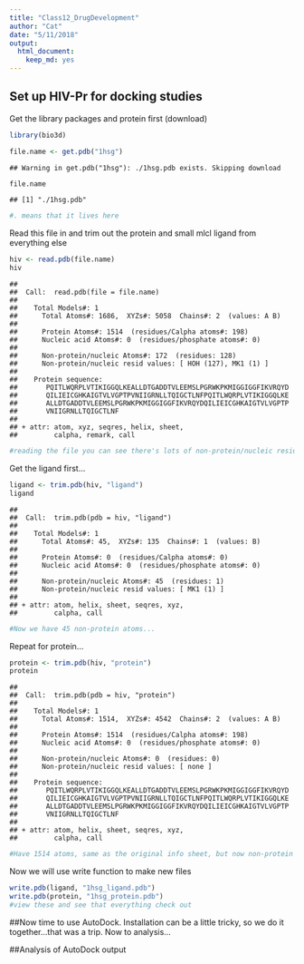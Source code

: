```yaml
---
title: "Class12_DrugDevelopment"
author: "Cat"
date: "5/11/2018"
output: 
  html_document: 
    keep_md: yes
---
```




## Set up HIV-Pr for docking studies

Get the library packages and protein first (download)

```r
library(bio3d)
```


```r
file.name <- get.pdb("1hsg")
```

```
## Warning in get.pdb("1hsg"): ./1hsg.pdb exists. Skipping download
```

```r
file.name
```

```
## [1] "./1hsg.pdb"
```

```r
#. means that it lives here
```

Read this file in and trim out the protein and small mlcl ligand from everything else

```r
hiv <- read.pdb(file.name)
hiv
```

```
## 
##  Call:  read.pdb(file = file.name)
## 
##    Total Models#: 1
##      Total Atoms#: 1686,  XYZs#: 5058  Chains#: 2  (values: A B)
## 
##      Protein Atoms#: 1514  (residues/Calpha atoms#: 198)
##      Nucleic acid Atoms#: 0  (residues/phosphate atoms#: 0)
## 
##      Non-protein/nucleic Atoms#: 172  (residues: 128)
##      Non-protein/nucleic resid values: [ HOH (127), MK1 (1) ]
## 
##    Protein sequence:
##       PQITLWQRPLVTIKIGGQLKEALLDTGADDTVLEEMSLPGRWKPKMIGGIGGFIKVRQYD
##       QILIEICGHKAIGTVLVGPTPVNIIGRNLLTQIGCTLNFPQITLWQRPLVTIKIGGQLKE
##       ALLDTGADDTVLEEMSLPGRWKPKMIGGIGGFIKVRQYDQILIEICGHKAIGTVLVGPTP
##       VNIIGRNLLTQIGCTLNF
## 
## + attr: atom, xyz, seqres, helix, sheet,
##         calpha, remark, call
```

```r
#reading the file you can see there's lots of non-protein/nucleic residues...
```


Get the ligand first...

```r
ligand <- trim.pdb(hiv, "ligand")
ligand
```

```
## 
##  Call:  trim.pdb(pdb = hiv, "ligand")
## 
##    Total Models#: 1
##      Total Atoms#: 45,  XYZs#: 135  Chains#: 1  (values: B)
## 
##      Protein Atoms#: 0  (residues/Calpha atoms#: 0)
##      Nucleic acid Atoms#: 0  (residues/phosphate atoms#: 0)
## 
##      Non-protein/nucleic Atoms#: 45  (residues: 1)
##      Non-protein/nucleic resid values: [ MK1 (1) ]
## 
## + attr: atom, helix, sheet, seqres, xyz,
##         calpha, call
```

```r
#Now we have 45 non-protein atoms...
```

Repeat for protein...

```r
protein <- trim.pdb(hiv, "protein")
protein
```

```
## 
##  Call:  trim.pdb(pdb = hiv, "protein")
## 
##    Total Models#: 1
##      Total Atoms#: 1514,  XYZs#: 4542  Chains#: 2  (values: A B)
## 
##      Protein Atoms#: 1514  (residues/Calpha atoms#: 198)
##      Nucleic acid Atoms#: 0  (residues/phosphate atoms#: 0)
## 
##      Non-protein/nucleic Atoms#: 0  (residues: 0)
##      Non-protein/nucleic resid values: [ none ]
## 
##    Protein sequence:
##       PQITLWQRPLVTIKIGGQLKEALLDTGADDTVLEEMSLPGRWKPKMIGGIGGFIKVRQYD
##       QILIEICGHKAIGTVLVGPTPVNIIGRNLLTQIGCTLNFPQITLWQRPLVTIKIGGQLKE
##       ALLDTGADDTVLEEMSLPGRWKPKMIGGIGGFIKVRQYDQILIEICGHKAIGTVLVGPTP
##       VNIIGRNLLTQIGCTLNF
## 
## + attr: atom, helix, sheet, seqres, xyz,
##         calpha, call
```

```r
#Have 1514 atoms, same as the original info sheet, but now non-protein atoms are gone. It's imprtant to check your logic liek this as you go along
```

Now we will use write function to make new files


```r
write.pdb(ligand, "1hsg_ligand.pdb")
write.pdb(protein, "1hsg_protein.pdb")
#view these and see that everything check out
```

##Now time to use AutoDock.
Installation can be a little tricky, so we do it together...that was a trip. Now to analysis...

##Analysis of AutoDock output














